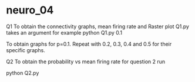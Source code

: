 # neuro_04
Q1
To obtain the connectivity graphs, mean firing rate and Raster plot Q1.py takes an argument for example
  python Q1.py 0.1
  
To obtain graphs for p=0.1.
Repeat with 0.2, 0.3, 0.4 and 0.5 for their specific graphs.

Q2
To obtain the probability vs mean firing rate for question 2 run

  python Q2.py

